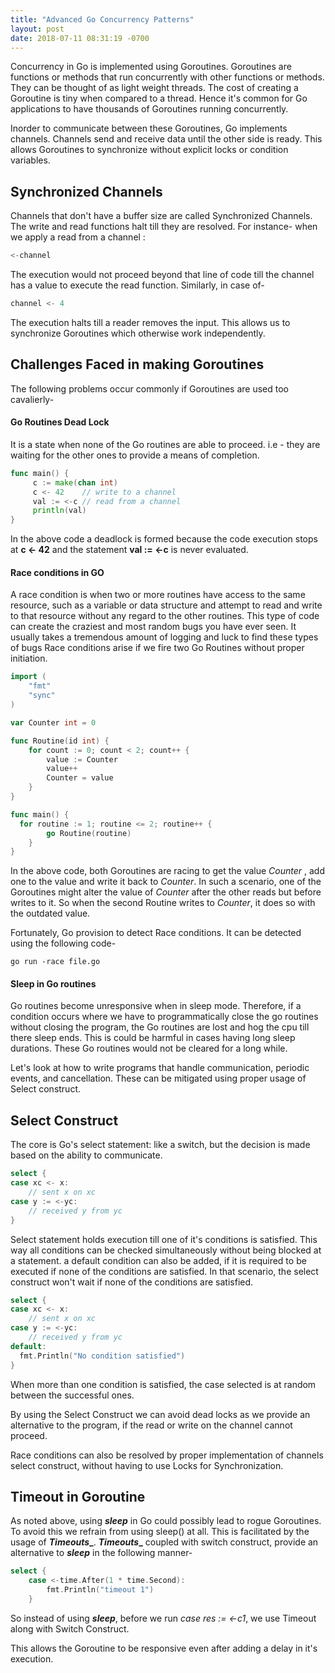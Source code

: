 ```yaml
---
title: "Advanced Go Concurrency Patterns"
layout: post
date: 2018-07-11 08:31:19 -0700
---
```


Concurrency in Go is implemented using Goroutines.
Goroutines are functions or methods that run concurrently with other functions or methods. They can be thought of as light weight threads. The cost of creating a Goroutine is tiny when compared to a thread. Hence it's common for Go applications to have thousands of Goroutines running concurrently.

Inorder to communicate between these Goroutines, Go implements channels.
Channels send and receive data until the other side is ready. This allows Goroutines to synchronize without explicit locks or condition variables.

## Synchronized Channels
Channels that don't have a buffer size are called Synchronized Channels.
The write and read functions halt till they are resolved.
For instance-
when we apply a read from a channel :
  ```go
  <-channel
  ```
  The execution would not proceed beyond that line of code till the channel has a value to execute the read function.
Similarly, in case of-
```go
channel <- 4
```
  The execution halts till a reader removes the input.
This allows us to synchronize Goroutines which otherwise work independently.



## Challenges Faced in making Goroutines
The following problems occur commonly if Goroutines are used too cavalierly-

#### Go Routines Dead Lock
It is a state when none of the Go routines are able to proceed. i.e - they are waiting for the other ones to provide a means of completion.
```go
func main() {
     c := make(chan int)
     c <- 42    // write to a channel
     val := <-c // read from a channel
     println(val)
}
```
In the above code a deadlock is formed because the code execution stops at __c <- 42__
and the statement __val := <-c__ is never evaluated.

#### Race conditions in GO
A race condition is when two or more routines have access to the same resource, such as a variable or data structure and attempt to read and write to that resource without any regard to the other routines. This type of code can create the craziest and most random bugs you have ever seen. It usually takes a tremendous amount of logging and luck to find these types of bugs
Race conditions arise if we fire two Go Routines without proper initiation.
```go
import (
    "fmt"
    "sync"
)

var Counter int = 0

func Routine(id int) {
    for count := 0; count < 2; count++ {
        value := Counter
        value++
        Counter = value
    }
}

func main() {
  for routine := 1; routine <= 2; routine++ {
        go Routine(routine)
    }
}
```
In the above code, both Goroutines are racing to get the value _Counter_ , add one to the value and write it back to _Counter_.
In such a scenario, one of the Goroutines might alter the value of _Counter_ after the other reads but before writes to it.
So when the second Routine writes to _Counter_, it does so with the outdated value.

Fortunately, Go provision to detect Race conditions.
It can be detected using the following code-
```shell
go run -race file.go
```

#### Sleep in Go routines
Go routines become unresponsive when in sleep mode. Therefore, if a condition occurs where we have to programmatically close the go routines without closing the program, the Go routines are lost and hog the cpu till there sleep ends. This is could be harmful in cases having long sleep durations. These Go routines would not be cleared for a long while.


Let's look at how to write programs that handle communication, periodic events, and cancellation.
These can be mitigated using proper usage of Select construct.

## Select Construct
The core is Go's select statement: like a switch, but the decision is made based on the ability to communicate.
```go
select {
case xc <- x:
    // sent x on xc
case y := <-yc:
    // received y from yc
}
```
Select statement holds execution till one of it's conditions is satisfied.
This way all conditions can be checked simultaneously without being blocked at a statement.
a default condition can also be added, if it is required to be executed if none of the conditions are satisfied. In that scenario, the select construct won't wait if none of the conditions are satisfied.
```go
select {
case xc <- x:
    // sent x on xc
case y := <-yc:
    // received y from yc
default:
  fmt.Println("No condition satisfied")
}
```
When more than one condition is satisfied, the case selected is at random between the successful ones.

By using the Select Construct we can avoid dead locks as we provide an alternative to the program, if the read or write on the channel cannot proceed.

Race conditions can also be resolved by proper implementation of channels select construct, without having to use Locks for Synchronization.

## Timeout in Goroutine
As noted above, using **_sleep_** in Go could possibly lead to rogue Goroutines. To avoid this we refrain from using sleep() at all.
This is facilitated by the usage of **_Timeouts__**.
**_Timeouts__** coupled with switch construct, provide an alternative to **_sleep_** in the following manner-
```go
select {
    case <-time.After(1 * time.Second):
        fmt.Println("timeout 1")
    }
```
So instead of using **_sleep_**, before we run _case res := <-c1_,
we use Timeout along with Switch Construct.

This allows the Goroutine to be responsive even after adding a delay in it's execution.
